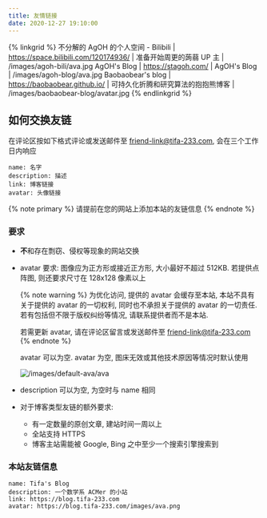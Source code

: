 ```yaml
---
title: 友情链接
date: 2020-12-27 19:10:00
---
```


{% linkgrid %}
不分解的 AgOH 的个人空间 - Bilibili | https://space.bilibili.com/120174936/ | 准备开始周更的蒟蒻 UP 主 | /images/agoh-bili/ava.jpg
AgOH's Blog | https://stagoh.com/ | AgOH's Blog | /images/agoh-blog/ava.jpg
Baobaobear's blog | https://baobaobear.github.io/ | 可持久化折腾和研究算法的抱抱熊博客 | /images/baobaobear-blog/avatar.jpg
{% endlinkgrid %}

## 如何交换友链

在评论区按如下格式评论或发送邮件至 <friend-link@tifa-233.com>, 会在三个工作日内响应

```text
name: 名字
description: 描述
link: 博客链接
avatar: 头像链接
```

{% note primary %}
请提前在您的网站上添加本站的友链信息
{% endnote %}

### 要求

- **不**和存在剽窃、侵权等现象的网站交换
- avatar 要求: 图像应为正方形或接近正方形, 大小最好不超过 512KB. 若提供点阵图, 则还要求尺寸在 128x128 像素以上

  {% note warning %}
  为优化访问, 提供的 avatar 会缓存至本站, 本站不具有关于提供的 avatar 的一切权利, 同时也不承担关于提供的 avatar 的一切责任. 若有包括但不限于版权纠纷等情况, 请联系提供者而不是本站.

  若需更新 avatar, 请在评论区留言或发送邮件至 <friend-link@tifa-233.com>
  {% endnote %}

  avatar 可以为空. avatar 为空, 图床无效或其他技术原因等情况时默认使用

  ![/images/default-ava/ava](/images/default-ava/ava.png)

- description 可以为空, 为空时与 name 相同
- 对于博客类型友链的额外要求:
  - 有一定数量的原创文章, 建站时间一周以上
  - 全站支持 HTTPS
  - 博客主站需能被 Google, Bing 之中至少一个搜索引擎搜索到

### 本站友链信息

```text
name: Tifa's Blog
description: 一个数学系 ACMer 的小站
link: https://blog.tifa-233.com
avatar: https://blog.tifa-233.com/images/ava.png
```
